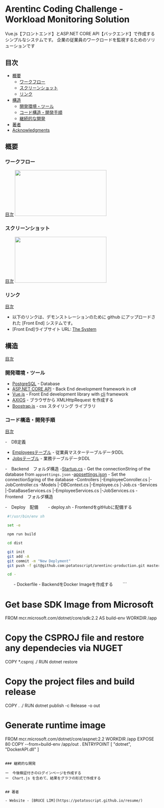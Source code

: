 # Arentinc Coding Challenge - Workload Monitoring Solution

Vue.js【フロントエンド】とASP.NET CORE API【バックエンド】で作成するシンプルなシステムです。
企業の従業員のワークロードを監視するためのソリューションです

## 目次

- [概要](#概要)
  - [ワークフロー](#ワークフロー)
  - [スクリーンショット](#スクリーンショット)
  - [リンク](#リンク)
- [構造](#構造)
  - [開発環境・ツール](#開発環境・ツール)
  - [コード構造・開発手順](#コード構造・開発手順)
  - [継続的な開発](#継続的な開発)
- [著者](#著者)
- [Acknowledgments](#acknowledgments)


## 概要

### ワークフロー
[目次](#目次)
<image style="width:300px;height:150px" src="./document/workflow.png" />

### スクリーンショット
[目次](#目次)
<image style="width:300px;height:150px" src="./document/screenshot.png" />


### リンク
[目次](#目次)

- 以下のリンクは、デモンストレーションのために github にアップロードされた [Front End] システムです。
- [Front End]ライブサイト URL: [The System](https://potatoscript.github.io/arentinc-production/)

## 構造
[目次](#目次)
### 開発環境・ツール

- [PostgreSQL](https://www.postgresql.org/) - Database
- [ASP.NET CORE API](https://docs.microsoft.com/en-us/aspnet/core/?view=aspnetcore-6.0) - Back End development framework in c#
- [Vue.js](https://vuejs.org/) - Front End development library with [cli](https://cli.vuejs.org/) framework
- [AXIOS](https://axios-http.com/docs/intro) - ブラウザから XMLHttpRequest を作成する
- [Boostrap.js](https://getbootstrap.com/) - css スタイリング ライブラリ


### コード構造・開発手順
[目次](#目次)


-　DB定義
  - [Employeesテーブル](./document/Employees.sql) - 従業員マスターテーブルデータDDL
  - [Jobsテーブル](./document/Jobs.sql) - 業務テーブルデータDDL
  
-　Backend　フォルダ構造
  -[Startup.cs](./arentinc-api/Startup.cs) - Get the connectionString of the database from `appsettings.json`
  -[appsettings.json](./arentinc-api/appsettings.cs) - Set the connectionSgring of the database
  -Controllers
   |-EmployeeConroller.cs
   |-JobController.cs
  -Models
   |-DBContext.cs
   |-Employee.cs
   |-Job.cs
  -Services 
   |-DataBaseServices.cs
   |-EmployeeServices.cs
   |-JobServices.cs
-　Frontend　フォルダ構造

-　Deploy　配備
　　- deploy.sh - FrontendをgitHubに配備する
  ```sh
   #!/usr/bin/env sh

   set -e

   npm run build

   cd dist

   git init
   git add -A
   git commit -m "New Deplyment"
   git push -f git@github.com:potatoscript/arentinc-production.git master:gh-pages

   cd -
  ```  
　　- Dockerfile - BackendをDocker Imageを作成する
　　```
   # Get base SDK Image from Microsoft
   FROM mcr.microsoft.com/dotnet/core/sdk:2.2 AS build-env
   WORKDIR /app

   # Copy the CSPROJ file and restore any dependecies via NUGET
   COPY *.csproj ./
   RUN dotnet restore

   # Copy the project files and build release
   COPY . ./
   RUN dotnet publish -c Release -o out

   # Generate runtime image
   FROM mcr.microsoft.com/dotnet/core/aspnet:2.2
   WORKDIR /app
   EXPOSE 80
   COPY --from=build-env /app/out .
   ENTRYPOINT [ "dotnet", "DockerAPI.dll" ]
  ```

### 継続的な開発

ー　今後検証付きのログインページを作成する
ー　Chart.js を含めて、結果をグラフの形式で作成する


## 著者

- Website - [BRUCE LIM](https://potatoscript.github.io/resume/)
